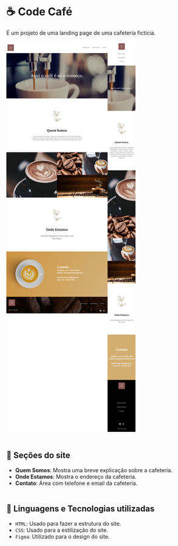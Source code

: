 # ☕ Code Café

É um projeto de uma landing page de uma cafeteria fictícia. <br>

<img src="./src/images/code-cafe-desktop-mobile.png"><br><br>

## 🔎 Seções do site

- **Quem Somos**: Mostra uma breve explicação sobre a cafeteria.
- **Onde Estamos**: Mostra o endereço da cafeteria.
- **Contato**: Área com telefone e email da cafeteria.
<br><br>

## 🚀 Linguagens e Tecnologias utilizadas

- `HTML`: Usado para fazer a estrutura do site.
- `CSS`: Usado para a estilização do site.
- `Figma`: Utilizado para o design do site.


